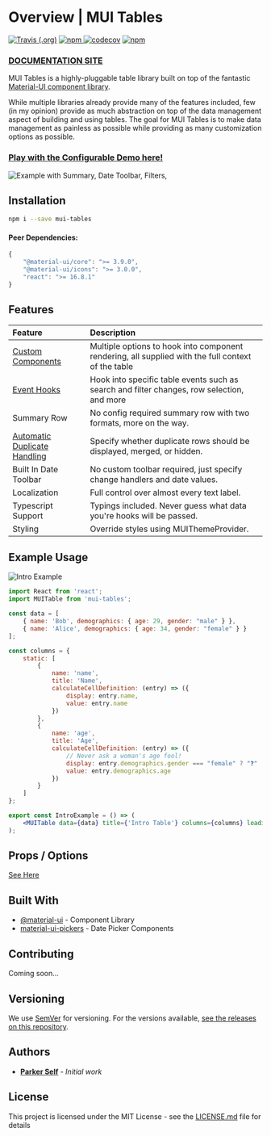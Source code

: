 # Overview \| MUI Tables

[![Travis \(.org\)](https://img.shields.io/travis/parkerself22/mui-tables.svg?logo=travis)](https://travis-ci.org/parkerself22/mui-tables) [![npm](https://img.shields.io/npm/v/mui-tables.svg?color=F94048&label=mui-tables&logo=npm) ](https://www.npmjs.com/package/mui-tables) [![codecov](https://codecov.io/gh/parkerself22/mui-table/branch/master/graph/badge.svg)](https://codecov.io/gh/parkerself22/mui-table) [![npm](https://img.shields.io/npm/dw/mui-tables.svg?logo=npm)](https://www.npmjs.com/package/mui-tables)

### [DOCUMENTATION SITE](https://parkerself.gitbook.io/mui-table/)

MUI Tables is a highly-pluggable table library built on top of the fantastic [Material-UI component library](https://github.com/mui-org/material-ui). 

While multiple libraries already provide many of the features included, few \(in my opinion\) provide as much abstraction on top of the data management aspect of building and using tables. The goal for MUI Tables is to make data management as painless as possible while providing as many customization options as possible.

### [**Play with the Configurable Demo here!**](https://parkerself22.github.io/mui-tables/)

![Example with Summary, Date Toolbar, Filters, ](docs/.gitbook/assets/image%20%2810%29.png)

## Installation

```bash
npm i --save mui-tables
```

#### Peer Dependencies:

```javascript
{
    "@material-ui/core": ">= 3.9.0",
    "@material-ui/icons": ">= 3.0.0",
    "react": ">= 16.8.1"
}
```

## **Features**

| **Feature** | Description |
| :--- | :--- |
| [Custom Components](docs/features/custom-components.md) | Multiple options to hook into component rendering, all supplied with the full context of the table |
| [Event Hooks](docs/features/event-hooks.md) | Hook into specific table events such as search and filter changes, row selection, and more |
| Summary Row | No config required summary row with two formats, more on the way. |
| [Automatic Duplicate Handling](docs/features/row-merging-and-duplication.md) | Specify whether duplicate rows should be displayed, merged, or hidden. |
| Built In Date Toolbar | No custom toolbar required, just specify change handlers and date values. |
| Localization | Full control over almost every text label. |
| Typescript Support | Typings included. Never guess what data you're hooks will be passed. |
| Styling | Override styles using MUIThemeProvider. |

## Example Usage

![Intro Example](docs/.gitbook/assets/image%20%287%29.png)

```jsx
import React from 'react';
import MUITable from 'mui-tables';

const data = [
    { name: 'Bob', demographics: { age: 29, gender: "male" } },
    { name: 'Alice', demographics: { age: 34, gender: "female" } }
];

const columns = {
    static: [
        {
            name: 'name',
            title: 'Name',
            calculateCellDefinition: (entry) => ({
                display: entry.name,
                value: entry.name
            })
        },
        {
            name: 'age',
            title: 'Age',
            calculateCellDefinition: (entry) => ({
                // Never ask a woman's age fool!
                display: entry.demographics.gender === "female" ? "❓" : entry.demographics.age,
                value: entry.demographics.age
            })
        }
    ]
};

export const IntroExample = () => (
    <MUITable data={data} title={'Intro Table'} columns={columns} loading={false} />
);
```

## Props / Options

[See Here](docs/options/options.md)

## Built With

* [@material-ui](https://material-ui.com) - Component Library
* [material-ui-pickers](https://www.npmjs.com/package/material-ui-pickers) - Date Picker Components

## Contributing

Coming soon...

## Versioning

We use [SemVer](http://semver.org/) for versioning. For the versions available, [see the releases on this repository](https://github.com/parkerself22/mui-tables/releases).

## Authors

* [**Parker Self**](https://github.com/parkerself22) - _Initial work_ 

## License

This project is licensed under the MIT License - see the [LICENSE.md](https://github.com/parkerself22/mui-tables/blob/master/LICENSE) file for details

